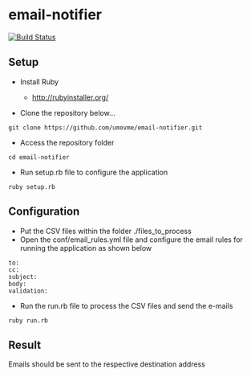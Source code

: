 # email-notifier

[![Build Status](https://travis-ci.org/umovme/email-notifier.svg?branch=master)](https://travis-ci.org/umovme/email-notifier)

Setup
-------------
* Install Ruby
  * http://rubyinstaller.org/

* Clone the repository below...
```
git clone https://github.com/umovme/email-notifier.git
```
* Access the repository folder
```
cd email-notifier
```
* Run setup.rb file to configure the application
```
ruby setup.rb
```

Configuration
-------------
* Put the CSV files within the folder ./files_to_process 
* Open the conf/email_rules.yml file and configure the email rules for running the application as shown below 

```
to: 
cc: 
subject:
body:
validation:
```

* Run the run.rb file to process the CSV files and send the e-mails
```
ruby run.rb
```

Result
-------------
Emails should be sent to the respective destination address
